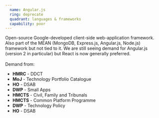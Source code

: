 ```yaml
---
  name: Angular.js
  ring: deprecate
  quadrant: languages & frameworks
  capability: poor
---
```

Open-source Google-developed client-side web-application framework. Also part of the MEAN (MongoDB, Express.js, Angular.js, Node.js) framework but not tied to it. We are still seeing demand for Angular.js (version 2 in particular) but React is now generally preferred.
<br/><br/>Demand from: <ul><li><strong>HMRC</strong> - DDCT</li><li><strong>MoJ</strong> - Technology Portfolio Catalogue</li><li><strong>HO</strong> - DSAB</li><li><strong>DWP</strong> - Small Apps</li><li><strong>HMCTS</strong> - Civil, Family and Tribunals</li><li><strong>HMCTS</strong> - Common Platform Programme</li><li><strong>DWP</strong> - Technology Policy</li><li><strong>HO</strong> - DSAB</li></ul>
